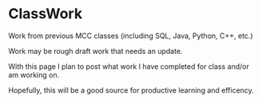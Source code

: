 # ClassWork
Work from previous MCC classes (including SQL, Java, Python, C++, etc.) 

Work may be rough draft work that needs an update. 

With this page I plan to post what work I have completed for class and/or am working on.

Hopefully, this will be a good source for productive learning and efficency.
